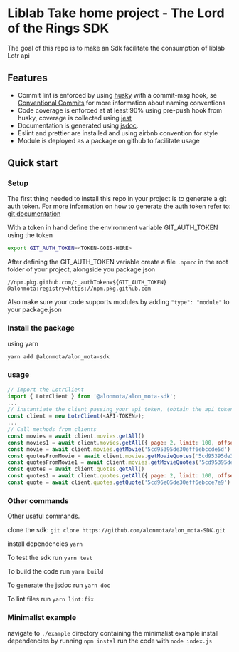 # Liblab Take home project - The Lord of the Rings SDK
The goal of this repo is to make an Sdk facilitate the consumption of liblab Lotr api


## Features
- Commit lint is enforced by using [husky](https://typicode.github.io/husky/#/) with a commit-msg hook, se [Conventional Commits](https://www.conventionalcommits.org/en/v1.0.0/) for more information about naming conventions
- Code coverage is enforced at at least 90% using pre-push hook from husky, coverage is collected using [jest](https://jestjs.io/)
- Documentation is generated using [jsdoc](https://jsdoc.app/).
- Eslint and prettier are installed and using airbnb convention for style
- Module is deployed as a package on github to facilitate usage


## Quick start


### Setup
The first thing needed to install this repo in your project is to generate a git auth token. For more information on how to generate the auth token refer to: [git documentation](https://docs.github.com/en/authentication/keeping-your-account-and-data-secure/creating-a-personal-access-token)

With a token in hand define the environment variable GIT_AUTH_TOKEN using the token

```sh
export GIT_AUTH_TOKEN=<TOKEN-GOES-HERE>
```

After defining the GIT_AUTH_TOKEN variable create a file `.npmrc` in the root folder of your project, alongside you package.json

```.npmrc
//npm.pkg.github.com/:_authToken=${GIT_AUTH_TOKEN}
@alonmota:registry=https://npm.pkg.github.com

```

Also make sure your code supports modules by adding `"type": "module"` to your package.json

### Install the package 
using yarn 
```sh
yarn add @alonmota/alon_mota-sdk
```


### usage

``` file.js
// Import the LotrClient
import { LotrClient } from '@alonmota/alon_mota-sdk';
...
// instantiate the client passing your api token, (obtain the api token [here](https://the-one-api.dev/login))
const client = new LotrClient(<API-TOKEN>);
...
// Call methods from clients 
const movies = await client.movies.getAll()
const movies1 = await client.movies.getAll({ page: 2, limit: 100, offset: 3, sort: { field: 'name', descending: true}})
const movie = await client.movies.getMovie('5cd95395de30eff6ebccde5d')
const quotesFromMovie = await client.movies.getMovieQuotes('5cd95395de30eff6ebccde5d')
const quotesFromMovie1 = await client.movies.getMovieQuotes('5cd95395de30eff6ebccde5d', { page: 2, limit: 100, offset: 3, sort: { field: 'name', descending: true}})
const quotes = await client.quotes.getAll()
const quotes1 = await client.quotes.getAll({ page: 2, limit: 100, offset: 3, sort: { field: 'name', descending: true}})
const quote = await client.quotes.getQuote('5cd96e05de30eff6ebcce7e9')
```


### Other commands
Other useful commands.

clone the sdk: `git clone https://github.com/alonmota/alon_mota-SDK.git`

install dependencies `yarn`

To test the sdk run `yarn test`

To build the code run `yarn build`

To generate the jsdoc run `yarn doc`

To lint files run `yarn lint:fix`

### Minimalist example 
navigate to `./example` directory containing the minimalist example
install dependencies by running `npm instal`
run the code with `node index.js`
